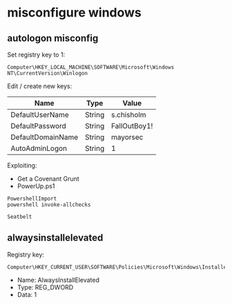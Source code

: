 # misconfigure windows

## autologon misconfig

Set registry key to 1:

```
Computer\HKEY_LOCAL_MACHINE\SOFTWARE\Microsoft\Windows NT\CurrentVersion\Winlogon
```

Edit / create new keys:

| Name              | Type   | Value        |
| ----------------- | ------ | ------------ |
| DefaultUserName   | String | s.chisholm   |
| DefaultPassword   | String | FallOutBoy1! |
| DefaultDomainName | String | mayorsec     |
| AutoAdminLogon    | String | 1            |

Exploiting:

* Get a Covenant Grunt
* PowerUp.ps1

```
PowershellImport
powershell invoke-allchecks

Seatbelt
```

## alwaysinstallelevated

Registry key:

```
Computer\HKEY_CURRENT_USER\SOFTWARE\Policies\Microsoft\Windows\Installer
```

* Name: AlwaysInstallElevated
* Type: REG_DWORD
* Data: 1

